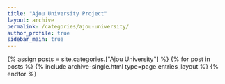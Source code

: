 ```yaml
---
title: "Ajou University Project"
layout: archive
permalink: /categories/ajou-university/
author_profile: true
sidebar_main: true
---
```


{% assign posts = site.categories.["Ajou University"] %}
{% for post in posts %} {% include archive-single.html type=page.entries_layout %} {% endfor %}